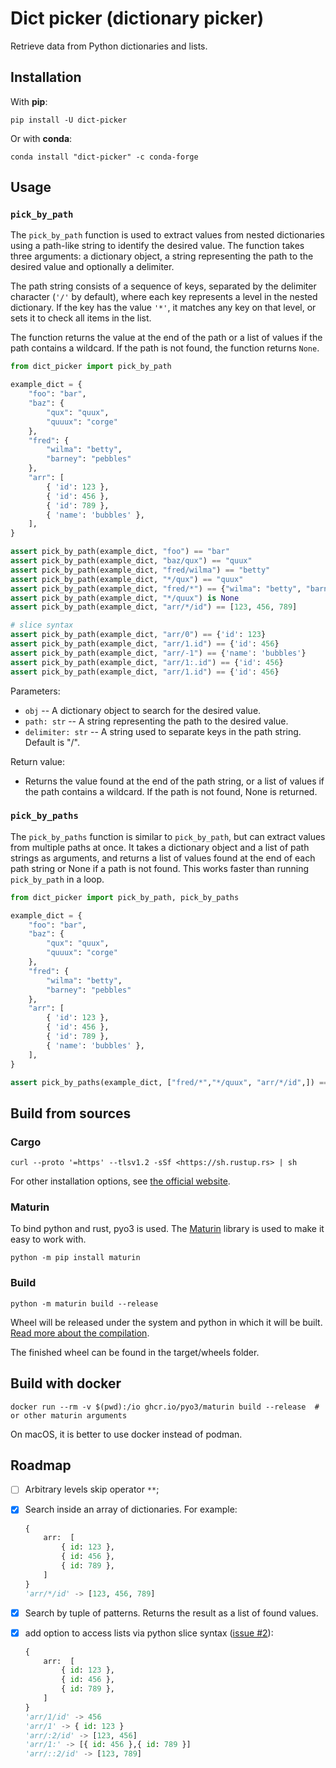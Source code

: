 # Dict picker (dictionary picker)

Retrieve data from Python dictionaries and lists.

## Installation

With **pip**:

```shell
pip install -U dict-picker
```

Or with **conda**:

```shell
conda install "dict-picker" -c conda-forge
```

## Usage

### `pick_by_path`

The `pick_by_path` function is used to extract values from nested dictionaries using a path-like string to identify the desired value. The function takes three arguments: a dictionary object, a string representing the path to the desired value and optionally a delimiter.

The path string consists of a sequence of keys, separated by the delimiter character (`'/'` by default), where each key represents a level in the nested dictionary. If the key has the value `'*'`, it matches any key on that level, or sets it to check all items in the list.

The function returns the value at the end of the path or a list of values if the path contains a wildcard. If the path is not found, the function returns `None`.

```python
from dict_picker import pick_by_path

example_dict = {
    "foo": "bar",
    "baz": {
        "qux": "quux",
        "quuux": "corge"
    },
    "fred": {
        "wilma": "betty",
        "barney": "pebbles"
    },
    "arr": [
        { 'id': 123 },
        { 'id': 456 },
        { 'id': 789 },
        { 'name': 'bubbles' },
    ],
}

assert pick_by_path(example_dict, "foo") == "bar"
assert pick_by_path(example_dict, "baz/qux") == "quux"
assert pick_by_path(example_dict, "fred/wilma") == "betty"
assert pick_by_path(example_dict, "*/qux") == "quux"
assert pick_by_path(example_dict, "fred/*") == {"wilma": "betty", "barney": "pebbles"}
assert pick_by_path(example_dict, "*/quux") is None
assert pick_by_path(example_dict, "arr/*/id") == [123, 456, 789]

# slice syntax
assert pick_by_path(example_dict, "arr/0") == {'id': 123}
assert pick_by_path(example_dict, "arr/1.id") == {'id': 456}
assert pick_by_path(example_dict, "arr/-1") == {'name': 'bubbles'}
assert pick_by_path(example_dict, "arr/1:.id") == {'id': 456}
assert pick_by_path(example_dict, "arr/1.id") == {'id': 456}
```

Parameters:

- `obj` -- A dictionary object to search for the desired value.
- `path: str` -- A string representing the path to the desired value.
- `delimiter: str` -- A string used to separate keys in the path string. Default is "/".

Return value:

- Returns the value found at the end of the path string, or a list of values if the path contains a wildcard. If the path is not found, None is returned.


### `pick_by_paths`

The `pick_by_paths` function is similar to `pick_by_path`, but can extract values from multiple paths at once. It takes a dictionary object and a list of path strings as arguments, and returns a list of values found at the end of each path string or None if a path is not found. This works faster than running `pick_by_path` in a loop.

```python
from dict_picker import pick_by_path, pick_by_paths

example_dict = {
    "foo": "bar",
    "baz": {
        "qux": "quux",
        "quuux": "corge"
    },
    "fred": {
        "wilma": "betty",
        "barney": "pebbles"
    },
    "arr": [
        { 'id': 123 },
        { 'id': 456 },
        { 'id': 789 },
        { 'name': 'bubbles' },
    ],
}

assert pick_by_paths(example_dict, ["fred/*","*/quux", "arr/*/id",]) == [{"wilma": "betty", "barney": "pebbles"}, None, [123, 456, 789]]
```

## Build from sources

### Cargo

```shell
curl --proto '=https' --tlsv1.2 -sSf <https://sh.rustup.rs> | sh
```

For other installation options, see [the official website](https://www.rust-lang.org/tools/install).

### Maturin

To bind python and rust, pyo3 is used. The [Maturin](https://github.com/PyO3/maturin) library is used to make it easy to work with.

```shell
python -m pip install maturin
```

### Build

```shell
python -m maturin build --release
```

Wheel will be released under the system and python in which it will be built. [Read more about the compilation](https://www.maturin.rs/distribution.html).

The finished wheel can be found in the target/wheels folder.

## Build with docker

```shell
docker run --rm -v $(pwd):/io ghcr.io/pyo3/maturin build --release  # or other maturin arguments
```

On macOS, it is better to use docker instead of podman.

## Roadmap

- [ ] Arbitrary levels skip operator `**`;
- [X] Search inside an array of dictionaries. For example:

    ```python
    {
        arr:  [
            { id: 123 },
            { id: 456 },
            { id: 789 },
        ]
    }
    'arr/*/id' -> [123, 456, 789]
    ```

- [X] Search by tuple of patterns. Returns the result as a list of found values.

- [X] add option to access lists via python slice syntax ([issue #2](https://github.com/sarvensis/dict-picker/issues/2)):

    ```python
    {
        arr:  [
            { id: 123 },
            { id: 456 },
            { id: 789 },
        ]
    }
    'arr/1/id' -> 456
    'arr/1' -> { id: 123 }
    'arr/:2/id' -> [123, 456]
    'arr/1:' -> [{ id: 456 },{ id: 789 }]
    'arr/::2/id' -> [123, 789]
    ```
